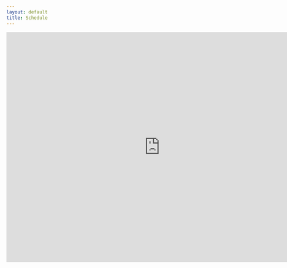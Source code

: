```yaml
---
layout: default
title: Schedule
---
```


<iframe src="https://calendar.google.com/calendar/embed?showPrint=0&amp;showTabs=0&amp;showCalendars=0&amp;mode=WEEK&amp;height=600&amp;wkst=2&amp;bgcolor=%23FFFFFF&amp;src=0ujnioafemp280grr4vmt53488%40group.calendar.google.com&amp;color=%236B3304&amp;ctz=America%2FNew_York&dates=20190318%2F20190322" style="border-width:0" width="800" height="600" frameborder="0" scrolling="no"></iframe>
